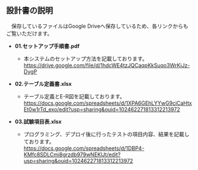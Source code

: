 ## 設計書の説明
　保存しているファイルはGoogle Driveへ保存しているため、各リンクからもご覧いただけます。

- **01.セットアップ手順書.pdf**
    - 本システムのセットアップ方法を記載しております。<br>
    https://drive.google.com/file/d/1hdcWE4tzJQCaqpKkSuqo3WrKiJz-DygP

- **02.テーブル定義書.xlsx**
    - テーブル定義とE-R図を記載しております。<br>
    https://docs.google.com/spreadsheets/d/1XPA6GEhLYYwG9ciCaHtxEt0w1rTd_exo/edit?usp=sharing&ouid=102462271813312213972

- **03.試験項目表.xlsx**
    - プログラミング、デプロイ後に行ったテストの項目内容、結果を記載しております。<br>
    https://docs.google.com/spreadsheets/d/1DBP4-KMfc8SDLCmi8grzdb979wNEKlJt/edit?usp=sharing&ouid=102462271813312213972